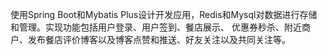 使用Spring Boot和Mybatis Plus设计开发应用，Redis和Mysql对数据进行存储和管理。实现功能包括用户登录、用户签到、餐店展示、
优惠券秒杀、附近商户、发布餐店评价博客以及博客点赞和推送、好友关注以及共同关注等。
